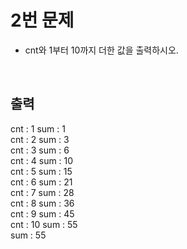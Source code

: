 # 2번 문제

- cnt와 1부터 10까지 더한 값을 출력하시오.

<br>

## 출력
cnt : 1 sum : 1<br>
cnt : 2 sum : 3<br>
cnt : 3 sum : 6<br>
cnt : 4 sum : 10<br>
cnt : 5 sum : 15<br>
cnt : 6 sum : 21<br>
cnt : 7 sum : 28<br>
cnt : 8 sum : 36<br>
cnt : 9 sum : 45<br>
cnt : 10 sum : 55<br>
sum : 55
